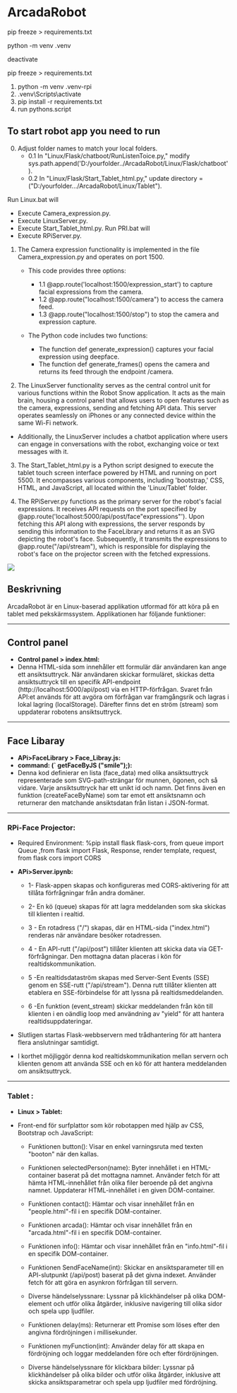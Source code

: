 # ArcadaRobot
pip freeze > requirements.txt

python -m venv .venv

deactivate

pip freeze > requirements.txt
1.  python -m venv .venv-rpi
2.  .venv\Scripts\activate
3.  pip install -r requirements.txt
4. run pythons.script

## To start robot app you need to run 
0. Adjust folder names to match your local folders.
   - 0.1 In "Linux/Flask/chatboot/RunListenToice.py," modify sys.path.append('D:/yourfolder../ArcadaRobot/Linux/Flask/chatboot').
   - 0.2 In "Linux/Flask/Start_Tablet_html.py," update directory = ("D:/yourfolder.../ArcadaRobot/Linux/Tablet").

Run Linux.bat will 
-  Execute Camera_expression.py.
-  Execute LinuxServer.py.
-  Execute Start_Tablet_html.py.
Run PRI.bat will
-  Execute RPiServer.py.

1. The Camera expression functionality is implemented in the file Camera_expression.py and operates on port 1500.
   - This code provides three options:
     - 1.1 @app.route('localhost:1500/expression_start') to capture facial expressions from the camera.
     - 1.2 @app.route("localhost:1500/camera") to access the camera feed.
     - 1.3 @app.route("localhost:1500/stop") to stop the camera and expression capture.

   - The Python code includes two functions:
     - The function def generate_expression() captures your facial expression using deepface.
     - The function def generate_frames() opens the camera and returns its feed through the endpoint /camera.


2. The LinuxServer functionality serves as the central control unit for various functions within the Robot Snow application. It acts as the main brain, housing a control panel that allows users to open features such as the camera, expressions, sending and fetching API data. This server operates seamlessly on iPhones or any connected device within the same Wi-Fi network.

- Additionally, the LinuxServer includes a chatbot application where users can engage in conversations with the robot, exchanging voice or text messages with it.

3. The Start_Tablet_html.py is a Python script designed to execute the tablet touch screen interface powered by HTML and running on port 5500. It encompasses various components, including 'bootstrap,' CSS, HTML, and JavaScript, all located within the 'Linux/Tablet' folder.

4. The RPiServer.py functions as the primary server for the robot's facial expressions. It receives API requests on the port specified by @app.route('localhost:5000/api/post/face"expressions"'). Upon fetching this API along with expressions, the server responds by sending this information to the FaceLibrary and returns it as an SVG depicting the robot's face. Subsequently, it transmits the expressions to @app.route("/api/stream"), which is responsible for displaying the robot's face on the projector screen with the fetched expressions.





![](images/digram.png)
## Beskrivning
ArcadaRobot är en Linux-baserad applikation utformad för att köra på en tablet med pekskärmssystem. Applikationen har följande funktioner:


----------------------------------------------------------------------------------------------------------------
## Control panel
- **Control panel > index.html:** 
- Denna HTML-sida som innehåller ett formulär där användaren kan ange ett ansiktsuttryck. När användaren skickar formuläret, skickas detta ansiktsuttryck till en specifik API-endpoint (http://localhost:5000/api/post) via en HTTP-förfrågan. Svaret från API:et används för att avgöra om förfrågan var framgångsrik och lagras i lokal lagring (localStorage). Därefter finns det en ström (stream) som uppdaterar robotens ansiktsuttryck.
----------------------------------------------------------------------------------------------------------------
## Face Libaray
- **APi>FaceLibrary > Face_Libray.js:** 
- **command: (`	getFaceByJS ("smile");):**
- Denna kod definierar en lista (face_data) med olika ansiktsuttryck representerade som SVG-path-strängar för munnen, ögonen, och så vidare. Varje ansiktsuttryck har ett unikt id och namn. Det finns även en funktion (createFaceByName) som tar emot ett ansiktsnamn och returnerar den matchande ansiktsdatan från listan i JSON-format.
--------------------------------------------------------------------------------------------------------
### RPi-Face Projector:
- Required Environment:
%pip install flask flask-cors, from queue import Queue ,from flask import Flask, Response, render template, request, from flask cors import CORS

- **APi>Server.ipynb:** 
   - 1- Flask-appen skapas och konfigureras med CORS-aktivering för att tillåta förfrågningar från andra domäner.

   - 2- En kö (queue) skapas för att lagra meddelanden som ska skickas till klienten i realtid.

   - 3 - En rotadress ("/") skapas, där en HTML-sida ("index.html") renderas när användare besöker rotadressen.

    - 4 - En API-rutt ("/api/post") tillåter klienten att skicka data via GET-förfrågningar. Den mottagna datan placeras i kön för realtidskommunikation.

    - 5 -En realtidsdataström skapas med Server-Sent Events (SSE) genom en SSE-rutt ("/api/stream"). Denna rutt tillåter klienten att etablera en SSE-förbindelse för att lyssna på realtidsmeddelanden.

    - 6 -En funktion (event_stream) skickar meddelanden från kön till klienten i en oändlig loop med användning av "yield" för att hantera realtidsuppdateringar.

-  Slutligen startas Flask-webbservern med trådhantering för att hantera flera anslutningar samtidigt.

- I korthet möjliggör denna kod realtidskommunikation mellan servern och klienten genom att använda SSE och en kö för att hantera meddelanden om ansiktsuttryck.
--------------------------------------------------------------------------------------------------------
<!-- API.ipynb -->
### Tablet :
- **Linux > Tablet:** 

- Front-end för surfplattor som kör robotappen med hjälp av CSS, Bootstrap och JavaScript:
  -  Funktionen button():
        Visar en enkel varningsruta med texten "booton" när den kallas.

  -  Funktionen selectedPerson(name):
        Byter innehållet i en HTML-container baserat på det mottagna namnet.
        Använder fetch för att hämta HTML-innehållet från olika filer beroende på det angivna namnet.
        Uppdaterar HTML-innehållet i en given DOM-container.

  -  Funktionen contact():
        Hämtar och visar innehållet från en "people.html"-fil i en specifik DOM-container.

   - Funktionen arcada():
        Hämtar och visar innehållet från en "arcada.html"-fil i en specifik DOM-container.

  -  Funktionen info():
        Hämtar och visar innehållet från en "info.html"-fil i en specifik DOM-container.

  -  Funktionen SendFaceName(int):
        Skickar en ansiktsparameter till en API-slutpunkt (/api/post) baserat på det givna indexet.
        Använder fetch för att göra en asynkron förfrågan till servern.

   - Diverse händelselyssnare:
        Lyssnar på klickhändelser på olika DOM-element och utför olika åtgärder, inklusive navigering till olika sidor och spela upp ljudfiler.

  -  Funktionen delay(ms):
        Returnerar ett Promise som löses efter den angivna fördröjningen i millisekunder.

  -  Funktionen myFunction(int):
        Använder delay för att skapa en fördröjning och loggar meddelanden före och efter fördröjningen.

   - Diverse händelselyssnare för klickbara bilder:
        Lyssnar på klickhändelser på olika bilder och utför olika åtgärder, inklusive att skicka ansiktsparametrar och spela upp ljudfiler med fördröjning.

